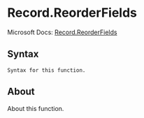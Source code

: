 # Record.ReorderFields

Microsoft Docs: [Record.ReorderFields](https://docs.microsoft.com/en-us/powerquery-m/record-reorderfields)

## Syntax

```
Syntax for this function.
```

## About

About this function.

